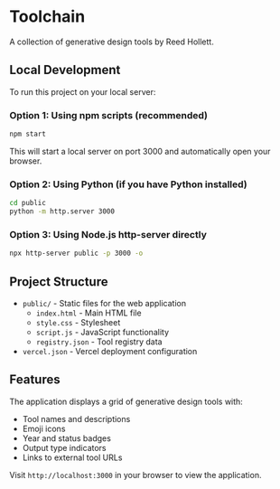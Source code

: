 # Toolchain

A collection of generative design tools by Reed Hollett.

## Local Development

To run this project on your local server:

### Option 1: Using npm scripts (recommended)
```bash
npm start
```
This will start a local server on port 3000 and automatically open your browser.

### Option 2: Using Python (if you have Python installed)
```bash
cd public
python -m http.server 3000
```

### Option 3: Using Node.js http-server directly
```bash
npx http-server public -p 3000 -o
```

## Project Structure

- `public/` - Static files for the web application
  - `index.html` - Main HTML file
  - `style.css` - Stylesheet
  - `script.js` - JavaScript functionality
  - `registry.json` - Tool registry data
- `vercel.json` - Vercel deployment configuration

## Features

The application displays a grid of generative design tools with:
- Tool names and descriptions
- Emoji icons
- Year and status badges
- Output type indicators
- Links to external tool URLs

Visit `http://localhost:3000` in your browser to view the application. 